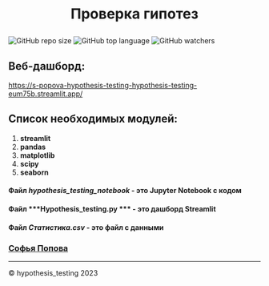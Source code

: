 # <p align="center"> Проверка гипотез </p>
![GitHub repo size](https://img.shields.io/github/repo-size/OnlinegamesSKNM/mainFile?color=green&label=Used%20Memory&style=plastic) ![GitHub top language](https://img.shields.io/github/languages/top/OnlinegamesSKNM/mainFile?label=Python&logo=GitHub) ![GitHub watchers](https://img.shields.io/github/watchers/OnlinegamesSKNM/mainFile?logoColor=blue&style=social)

## Веб-дашборд:

https://s-popova-hypothesis-testing-hypothesis-testing-eum75b.streamlit.app/

## Список необходимых модулей:
1. **streamlit**
1. **pandas**
1. **matplotlib**
1. **scipy**
1. **seaborn**

#### Файл ***hypothesis_testing_notebook*** - это Jupyter Notebook с кодом
#### Файл ***Hypothesis_testing.py *** - это дашборд Streamlit
#### Файл ***Статистика.csv*** - это файл с данными


### <a href="[https://t.me/soonya_1]"> Софья Попова </a>

<div>
  <hr> &copy; hypothesis_testing 2023
</div>
